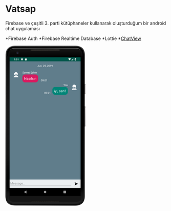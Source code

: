 # Vatsap
Firebase ve çeşitli 3. parti kütüphaneler kullanarak oluşturduğum bir android chat uygulaması

*Firebase Auth
*Firebase Realtime Database
*Lottie
*[ChatView](https://github.com/bassaer/ChatMessageView)


<img src="device-2019-06-25-090334.png" width="250" height="500">

